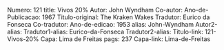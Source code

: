 Numero: 121
title: Vivos 20%
Autor: John Wyndham
Co-autor: 
Ano-de-Publicacao: 1967
Titulo-original: The Kraken Wakes
Tradutor: Eurico da Fonseca
Co-tradutor: 
Ano-de-edicao: 1953
alias: John-Wyndham
Autor2-alias: 
Tradutor1-alias: Eurico-da-Fonseca
Tradutor2-alias: 
Titulo-link: 121-Vivos-20%
Capa: Lima de Freitas
pags: 237
Capa-link: Lima-de-Freitas